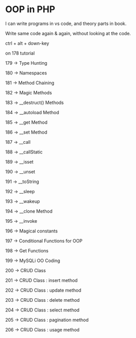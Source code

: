 # OOP in PHP

I can write programs in vs code, and theory parts in book.

Write same code again & again, without looking at the code.

ctrl + alt + down-key

on 178 tutorial

179 -> Type Hunting

180 -> Namespaces

181 -> Method Chaining

182 -> Magic Methods

183 -> __destruct() Methods

184 -> __autoload Method

185 -> __get Method

186 -> __set Method

187 -> __call

188 -> __callStatic

189 -> __isset

190 -> __unset

191 -> __toString

192 -> __sleep 

193 -> __wakeup 

194 -> __clone Method

195 -> __invoke

196 -> Magical constants

197 -> Conditional Functions for OOP

198 -> Get Functions

199 -> MySQLi OO Coding 

200 -> CRUD Class

201 -> CRUD Class : insert method

202 -> CRUD Class : update method

203 -> CRUD Class : delete method

204 -> CRUD Class : select method

205 -> CRUD Class : pagination method

206 -> CRUD Class : usage method